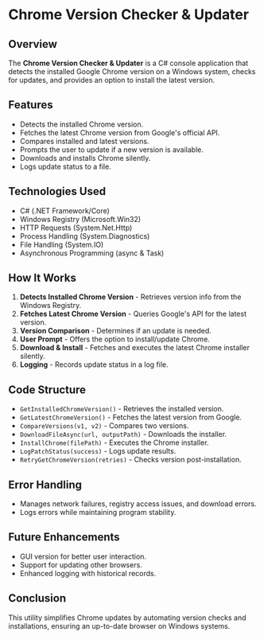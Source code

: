 # Chrome Version Checker & Updater

## Overview
The **Chrome Version Checker & Updater** is a C# console application that detects the installed Google Chrome version on a Windows system, checks for updates, and provides an option to install the latest version.

## Features
- Detects the installed Chrome version.
- Fetches the latest Chrome version from Google's official API.
- Compares installed and latest versions.
- Prompts the user to update if a new version is available.
- Downloads and installs Chrome silently.
- Logs update status to a file.

## Technologies Used
- C# (.NET Framework/Core)
- Windows Registry (Microsoft.Win32)
- HTTP Requests (System.Net.Http)
- Process Handling (System.Diagnostics)
- File Handling (System.IO)
- Asynchronous Programming (async & Task)

## How It Works
1. **Detects Installed Chrome Version** - Retrieves version info from the Windows Registry.
2. **Fetches Latest Chrome Version** - Queries Google's API for the latest version.
3. **Version Comparison** - Determines if an update is needed.
4. **User Prompt** - Offers the option to install/update Chrome.
5. **Download & Install** - Fetches and executes the latest Chrome installer silently.
6. **Logging** - Records update status in a log file.

## Code Structure
- `GetInstalledChromeVersion()` - Retrieves the installed version.
- `GetLatestChromeVersion()` - Fetches the latest version from Google.
- `CompareVersions(v1, v2)` - Compares two versions.
- `DownloadFileAsync(url, outputPath)` - Downloads the installer.
- `InstallChrome(filePath)` - Executes the Chrome installer.
- `LogPatchStatus(success)` - Logs update results.
- `RetryGetChromeVersion(retries)` - Checks version post-installation.

## Error Handling
- Manages network failures, registry access issues, and download errors.
- Logs errors while maintaining program stability.

## Future Enhancements
- GUI version for better user interaction.
- Support for updating other browsers.
- Enhanced logging with historical records.

## Conclusion
This utility simplifies Chrome updates by automating version checks and installations, ensuring an up-to-date browser on Windows systems.
